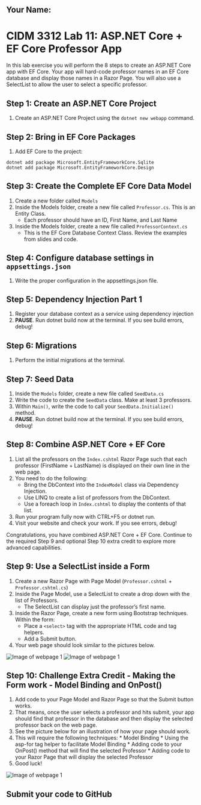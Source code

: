 ## Your Name:


# CIDM 3312 Lab 11: ASP.NET Core + EF Core Professor App

In this lab exercise you will perform the 8 steps to create an ASP.NET Core app with EF Core. Your app will hard-code professor names in an EF Core database and display those names in a Razor Page. You will also use a SelectList to allow the user to select a specific professor.

## Step 1: Create an ASP.NET Core Project

1. Create an ASP.NET Core Project using the `dotnet new webapp` command.

## Step 2: Bring in EF Core Packages

1.	Add EF Core to the project:

```
dotnet add package Microsoft.EntityFrameworkCore.Sqlite
dotnet add package Microsoft.EntityFrameworkCore.Design
```

## Step 3: Create the Complete EF Core Data Model

1.	Create a new folder called `Models`
2.	Inside the Models folder, create a new file called `Professor.cs`. This is an Entity Class.
      * Each professor should have an ID, First Name, and Last Name
3.	Inside the Models folder, create a new file called `ProfessorContext.cs`
      * This is the EF Core Database Context Class. Review the examples from slides and code.

## Step 4: Configure database settings in `appsettings.json`

1.	Write the proper configuration in the appsettings.json file.

## Step 5: Dependency Injection Part 1

1.	Register your database context as a service using dependency injection
2.	**PAUSE**. Run dotnet build now at the terminal. If you see build errors, debug!

## Step 6: Migrations

1.	Perform the initial migrations at the terminal.

## Step 7: Seed Data

1.	Inside the `Models` folder, create a new file called `SeedData.cs`
2.	Write the code to create the `SeedData` class. Make at least 3 professors.
3.	Within `Main()`, write the code to call your `SeedData.Initialize()` method.
4.	**PAUSE**. Run dotnet build now at the terminal. If you see build errors, debug!

## Step 8: Combine ASP.NET Core + EF Core

1.	List all the professors on the `Index.cshtml` Razor Page such that each professor (FirstName + LastName) is displayed on their own line in the web page.
2.	You need to do the following:
      * Bring the DbContext into the `IndexModel` class via Dependency Injection.
      * Use LINQ to create a list of professors from the DbContext.
      * Use a foreach loop in `Index.cshtml` to display the contents of that list.
3. Run your program fully now with CTRL+F5 or dotnet run.
4. Visit your website and check your work. If you see errors, debug!
      
Congratulations, you have combined ASP.NET Core + EF Core. Continue to the required Step 9 and optional Step 10 extra credit to explore more advanced capabilities.

## Step 9: Use a SelectList inside a Form

1.	Create a new Razor Page with Page Model (`Professor.cshtml` + `Professor.cshtml.cs`)
2.	Inside the Page Model, use a SelectList to create a drop down with the list of Professors.
      * The SelectList can display just the professor’s first name.
3.	Inside the Razor Page, create a new form using Bootstrap techniques. Within the form:
      * Place a `<select>` tag with the appropriate HTML code and tag helpers.
      * Add a Submit button.
4.	Your web page should look similar to the pictures below.

![Image of webpage 1](https://i.imgur.com/z7kyPpl.png)
![Image of webpage 1](https://i.imgur.com/mGSArfm.png)

## Step 10: Challenge Extra Credit - Making the Form work - Model Binding and OnPost()

1.	Add code to your Page Model and Razor Page so that the Submit button works.
2.	That means, once the user selects a professor and hits submit, your app should find that professor in the database and then display the selected professor back on the web page.
3.	See the picture below for an illustration of how your page should work.
4.	This will require the following techniques:
          * Model Binding
          * Using the asp-for tag helper to facilitate Model Binding
          * Adding code to your OnPost() method that will find the selected Professor
          * Adding code to your Razor Page that will display the selected Professor
5.	Good luck!

![Image of webpage 1](https://i.imgur.com/z7kyPpl.png)

## Submit your code to GitHub
